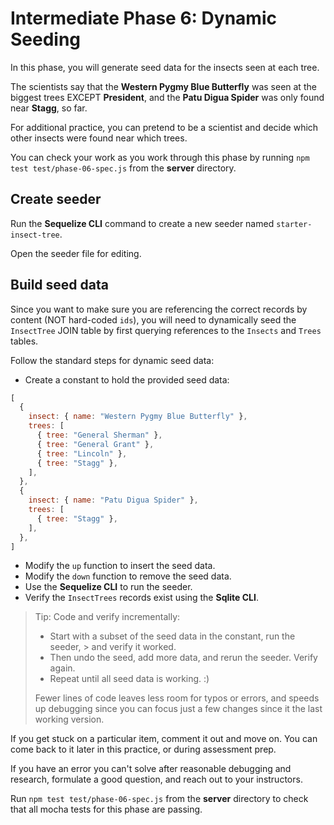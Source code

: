 # Intermediate Phase 6: Dynamic Seeding

In this phase, you will generate seed data for the insects seen at each tree.

The scientists say that the __Western Pygmy Blue Butterfly__ was seen at the
biggest trees EXCEPT __President__, and the __Patu Digua Spider__ was only found
near __Stagg__, so far.

For additional practice, you can pretend to be a scientist and decide
which other insects were found near which trees.

You can check your work as you work through this phase by running `npm test test/phase-06-spec.js` from the __server__ directory.

## Create seeder

Run the **Sequelize CLI** command to create a new seeder named
`starter-insect-tree`.

Open the seeder file for editing.

## Build seed data

Since you want to make sure you are referencing the correct records by content
(NOT hard-coded `ids`), you will need to dynamically seed the `InsectTree`
JOIN table by first querying references to the `Insects` and `Trees` tables.

Follow the standard steps for dynamic seed data:

* Create a constant to hold the provided seed data:

```js
[
  {
    insect: { name: "Western Pygmy Blue Butterfly" },
    trees: [
      { tree: "General Sherman" },
      { tree: "General Grant" },
      { tree: "Lincoln" },
      { tree: "Stagg" },
    ],
  },
  {
    insect: { name: "Patu Digua Spider" },
    trees: [
      { tree: "Stagg" },
    ],
  },
]
```

* Modify the `up` function to insert the seed data.
* Modify the `down` function to remove the seed data.
* Use the **Sequelize CLI** to run the seeder.
* Verify the `InsectTrees` records exist using the **Sqlite CLI**.

> Tip: Code and verify incrementally:
> * Start with a subset of the seed data in the constant, run the seeder,
    > and verify it worked.
> * Then undo the seed, add more data, and rerun the seeder. Verify again.
> * Repeat until all seed data is working. :)
>
> Fewer lines of code leaves less room for typos or errors, and speeds up
> debugging since you can focus just a few changes since it the last working
> version.

If you get stuck on a particular item, comment it out and move on. You can come
back to it later in this practice, or during assessment prep.

If you have an error you can't solve after reasonable debugging and research,
formulate a good question, and reach out to your instructors.

Run  `npm test test/phase-06-spec.js` from the __server__ directory to check
that all mocha tests for this phase are passing.
